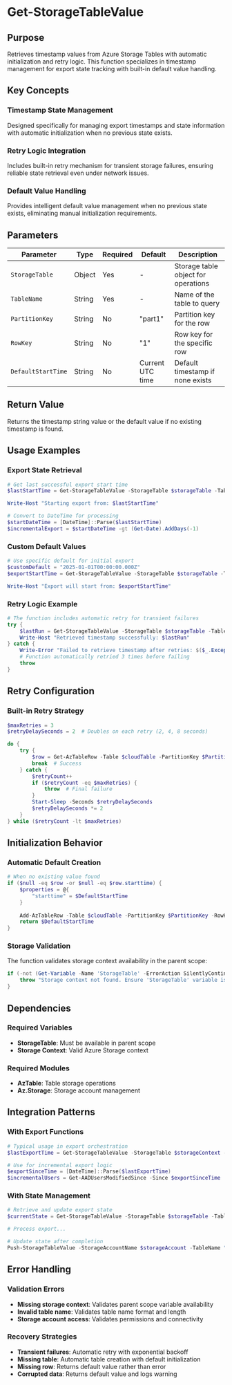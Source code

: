 # Get-StorageTableValue

## Purpose

Retrieves timestamp values from Azure Storage Tables with automatic initialization and retry logic. This function specializes in timestamp management for export state tracking with built-in default value handling.

## Key Concepts

### Timestamp State Management
Designed specifically for managing export timestamps and state information with automatic initialization when no previous state exists.

### Retry Logic Integration
Includes built-in retry mechanism for transient storage failures, ensuring reliable state retrieval even under network issues.

### Default Value Handling
Provides intelligent default value management when no previous state exists, eliminating manual initialization requirements.

## Parameters

| Parameter | Type | Required | Default | Description |
|-----------|------|----------|---------|-------------|
| `StorageTable` | Object | Yes | - | Storage table object for operations |
| `TableName` | String | Yes | - | Name of the table to query |
| `PartitionKey` | String | No | "part1" | Partition key for the row |
| `RowKey` | String | No | "1" | Row key for the specific row |
| `DefaultStartTime` | String | No | Current UTC time | Default timestamp if none exists |

## Return Value

Returns the timestamp string value or the default value if no existing timestamp is found.

## Usage Examples

### Export State Retrieval
```powershell
# Get last successful export start time
$lastStartTime = Get-StorageTableValue -StorageTable $storageTable -TableName "ExportTimestamps"

Write-Host "Starting export from: $lastStartTime"

# Convert to DateTime for processing
$startDateTime = [DateTime]::Parse($lastStartTime)
$incrementalExport = $startDateTime -gt (Get-Date).AddDays(-1)
```

### Custom Default Values
```powershell
# Use specific default for initial export
$customDefault = "2025-01-01T00:00:00.000Z"
$exportStartTime = Get-StorageTableValue -StorageTable $storageTable -TableName "ExportTimestamps" -DefaultStartTime $customDefault

Write-Host "Export will start from: $exportStartTime"
```

### Retry Logic Example
```powershell
# The function includes automatic retry for transient failures
try {
    $lastRun = Get-StorageTableValue -StorageTable $storageTable -TableName "ExportState"
    Write-Host "Retrieved timestamp successfully: $lastRun"
} catch {
    Write-Error "Failed to retrieve timestamp after retries: $($_.Exception.Message)"
    # Function automatically retried 3 times before failing
    throw
}
```

## Retry Configuration

### Built-in Retry Strategy
```powershell
$maxRetries = 3
$retryDelaySeconds = 2  # Doubles on each retry (2, 4, 8 seconds)

do {
    try {
        $row = Get-AzTableRow -Table $cloudTable -PartitionKey $PartitionKey -RowKey $RowKey -ErrorAction Stop
        break  # Success
    } catch {
        $retryCount++
        if ($retryCount -eq $maxRetries) {
            throw  # Final failure
        }
        Start-Sleep -Seconds $retryDelaySeconds
        $retryDelaySeconds *= 2
    }
} while ($retryCount -lt $maxRetries)
```

## Initialization Behavior

### Automatic Default Creation
```powershell
# When no existing value found
if ($null -eq $row -or $null -eq $row.starttime) {
    $properties = @{
        "starttime" = $DefaultStartTime
    }
    
    Add-AzTableRow -Table $cloudTable -PartitionKey $PartitionKey -RowKey $RowKey -Property $properties -UpdateExisting
    return $DefaultStartTime
}
```

### Storage Validation
The function validates storage context availability in the parent scope:
```powershell
if (-not (Get-Variable -Name 'StorageTable' -ErrorAction SilentlyContinue)) {
    throw "Storage context not found. Ensure 'StorageTable' variable is defined in parent scope."
}
```

## Dependencies

### Required Variables
- **StorageTable**: Must be available in parent scope
- **Storage Context**: Valid Azure Storage context

### Required Modules
- **AzTable**: Table storage operations
- **Az.Storage**: Storage account management

## Integration Patterns

### With Export Functions
```powershell
# Typical usage in export orchestration
$lastExportTime = Get-StorageTableValue -StorageTable $storageContext -TableName "AADExportState"

# Use for incremental export logic
$exportSinceTime = [DateTime]::Parse($lastExportTime)
$incrementalUsers = Get-AADUsersModifiedSince -Since $exportSinceTime
```

### With State Management
```powershell
# Retrieve and update export state
$currentState = Get-StorageTableValue -StorageTable $storageTable -TableName "ExportProgress"

# Process export...

# Update state after completion
Push-StorageTableValue -StorageAccountName $storageAccount -TableName "ExportProgress" -DateTimeValue (Get-Date)
```

## Error Handling

### Validation Errors
- **Missing storage context**: Validates parent scope variable availability
- **Invalid table name**: Validates table name format and length
- **Storage account access**: Validates permissions and connectivity

### Recovery Strategies
- **Transient failures**: Automatic retry with exponential backoff
- **Missing table**: Automatic table creation with default initialization
- **Missing row**: Returns default value rather than error
- **Corrupted data**: Returns default value and logs warning
